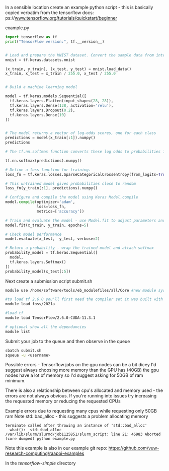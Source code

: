 
In a sensible location create an example python script - this is basically copied verbatim from the tensorflow docs: ps://www.tensorflow.org/tutorials/quickstart/beginner

example.py
```python
import tensorflow as tf
print("TensorFlow version:", tf.__version__)


# Load and prepare the MNIST dataset. Convert the sample data from integers to floating-point numbers
mnist = tf.keras.datasets.mnist

(x_train, y_train), (x_test, y_test) = mnist.load_data()
x_train, x_test = x_train / 255.0, x_test / 255.0


# Build a machine learning model

model = tf.keras.models.Sequential([
  tf.keras.layers.Flatten(input_shape=(28, 28)),
  tf.keras.layers.Dense(128, activation='relu'),
  tf.keras.layers.Dropout(0.2),
  tf.keras.layers.Dense(10)
])


# The model returns a vector of log-odds scores, one for each class
predictions = model(x_train[:1]).numpy()
predictions

# The tf.nn.softmax function converts these log odds to probabilities for each class

tf.nn.softmax(predictions).numpy()

# Define a loss function for training.
loss_fn = tf.keras.losses.SparseCategoricalCrossentropy(from_logits=True)

# This untrained model gives probabilities close to random 
loss_fn(y_train[:1], predictions).numpy()

# Configure and compile the model using Keras Model.compile
model.compile(optimizer='adam',
              loss=loss_fn,
              metrics=['accuracy'])

# Train and evaluate the model - use Model.fit to adjust parameters and minimize loss
model.fit(x_train, y_train, epochs=5)

# Check model performance
model.evaluate(x_test,  y_test, verbose=2)

# Return a probability - wrap the trained model and attach softmax
probability_model = tf.keras.Sequential([
  model,
  tf.keras.layers.Softmax()
])
probability_model(x_test[:5])
```

Next create a submission script
submit.sh
```bash
module use /home/software/tools/eb_modulefiles/all/Core #new module system

#to load tf 2.6.0 you'll first need the compiler set it was built with
module load foss/2021a

#load tf
module load TensorFlow/2.6.0-CUDA-11.3.1

# optional show all the dependancies
module list
```

Submit your job to the queue and then observe in the queue
```bash
sbatch submit.sh
squeue -u <username>
```

Possible errors - Tensorflow jobs on the gpu nodes can be a bit dicey
I'd suggest always choosing more memory than the GPU has (40GB) the gpu nodes have a lot of memory so I'd suggest asking for 50GB of ram minimum.

There is also a relationship between cpu's allocated and memory used - the errors are not always obvious.  If you're running into issues try increasing the requested memory or reducing the requested CPUs

Example errors due to requesting many cpus while requesting only 50GB ram
Note std::bad_alloc - this suggests a problem allocating memory
```
terminate called after throwing an instance of 'std::bad_alloc'
  what():  std::bad_alloc
/var/lib/slurm/slurmd/job1125851/slurm_script: line 21: 46983 Aborted                 (core dumped) python example.py
```

Note this example is also in our example git repo: https://github.com/vuw-research-computing/raapoi-examples

In the *tensorflow-simple* directory